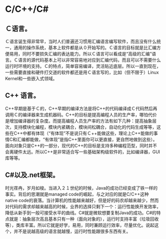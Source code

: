 # C/C++/C#

## Ｃ语言。
Ｃ语言诞生得非常早，当时人们普遍还习惯用汇编语言编写软件，而且没有什么统一，通用的操作系统，基本上软件都是从０开始写的。Ｃ语言的目标就是比汇编方便易用，同时不要损失汇编的表达能力。所以Ｃ语言可以看成是“高级的汇编”语言。Ｃ语言的源代码基本上可以非常容易地对应到汇编代码，而且可以不需要什么运行时环境的支持。Ｃ的特点，简单容易编译，灵活贴近底层。所以一直到现在，一些需要直接和硬件打交道的软件都还是用Ｃ语言写的，比如（但不限于）Linux Kernel和一些嵌入式领域。
## C++ 语言。
C++早期是基于Ｃ的，C++早期的编译方法是将C++的代码编译成Ｃ代码然后再调用Ｃ的编译器来生成机器码。C++的目标是提高编程人员的生产率，哪怕代价是增加编译器的复杂度。而提高编程人员生产率的方法有如下几种：提高抽象层次，支持模块化编程，模块内紧耦合，模块间松耦合，自动化的代码生成等等，这些在C++中都有体现（“有体现”不是说只有Ｃ++能做这些，理论上C++能做的事情C和汇编都能做，“有体现”是指C++里面你可以更直接，更自然地做到这些）。面向对象只是C++的一部分，现代的C++的目标是支持多种编程范型，同时并不会离硬件太远。所以C++是非常适合写一些基础架构级软件的，比如编译器，GUI库等等。
## C#以及.net框架。
时光荏冉，岁月如梭。当进入２１世纪的时候，Java的成功已经变成了铁一样的事实。背后的思潮就是managed code的崛起，与之对应的就是C/C++这种native code的衰落。当计算机的性能越来越好，但是好的码农却越来越少，然而对代码的需求却越来越高的时候，业界的选择只剩下一个：运行性能换开发效率，降低从新手到一般可接受水平的曲线。C#就是微软想要复制Java的成功。C#的特点就是：抽象层次高且基本只有一种（面向对象的），运行时支持丰富（垃圾回收等），类库丰富。所以它就是好学，易用，同时兼顾运行效率，尽量优化。说起这个，并不是说越高级的语言就越慢，运行时性能跟很多东西有关。